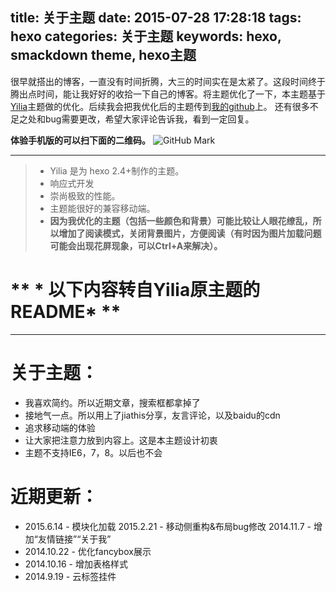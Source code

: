 title: 关于主题
date: 2015-07-28 17:28:18
tags: hexo
categories: 关于主题
keywords: hexo, smackdown theme, hexo主题
---
很早就搭出的博客，一直没有时间折腾，大三的时间实在是太紧了。这段时间终于腾出点时间，能让我好好的收拾一下自己的博客。将主题优化了一下，本主题基于 [Yilia](https://github.com/litten/hexo-theme-yilia)主题做的优化。后续我会把我优化后的主题传到[我的github](https://github.com/winnerweb)上。
还有很多不足之处和bug需要更改，希望大家评论告诉我，看到一定回复。
<!--more-->
**体验手机版的可以扫下面的二维码。**
![GitHub Mark](http://7xkj1z.com1.z0.glb.clouddn.com/二维码.png "GitHub Mark")

---
>- Yilia 是为 hexo 2.4+制作的主题。 
>- 响应式开发
>- 崇尚极致的性能。
>- 主题能很好的兼容移动端。
>- **因为我优化的主题（包括一些颜色和背景）可能比较让人眼花缭乱，所以增加了阅读模式，关闭背景图片，方便阅读（有时因为图片加载问题可能会出现花屏现象，可以Ctrl+A来解决）。**

** * 以下内容转自Yilia原主题的README* **
===
---
关于主题：
===
- 我喜欢简约。所以近期文章，搜索框都拿掉了
- 接地气一点。所以用上了jiathis分享，友言评论，以及baidu的cdn
- 追求移动端的体验
- 让大家把注意力放到内容上。这是本主题设计初衷
- 主题不支持IE6，7，8。以后也不会

近期更新：
===
- 2015.6.14 - 模块化加载 2015.2.21 - 移动侧重构&布局bug修改 2014.11.7 - 增加“友情链接”“关于我”
- 2014.10.22 - 优化fancybox展示
- 2014.10.16 - 增加表格样式
- 2014.9.19 - 云标签挂件
